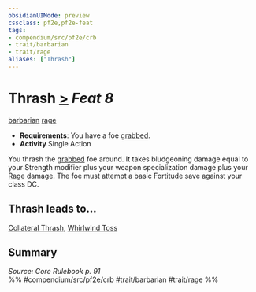 ```yaml
---
obsidianUIMode: preview
cssclass: pf2e,pf2e-feat
tags:
- compendium/src/pf2e/crb
- trait/barbarian
- trait/rage
aliases: ["Thrash"]
---
```

# Thrash  [>](/rules/core-rulebook/chapter-9-playing-the-game.md#Actions "Single Action") *Feat 8*  
[barbarian](/rules/traits/barbarian.md)  [rage](/rules/traits/rage.md)  

- **Requirements**: You have a foe [grabbed](/rules/conditions.md#Grabbed).
- **Activity** Single Action

You thrash the [grabbed](/rules/conditions.md#Grabbed) foe around. It takes bludgeoning damage equal to your Strength modifier plus your weapon specialization damage plus your [Rage](/rules/actions/rage.md) damage. The foe must attempt a basic Fortitude save against your class DC.

## Thrash leads to...

[Collateral Thrash](/compendium/feats/collateral-thrash.md), [Whirlwind Toss](/compendium/feats/whirlwind-toss-frp3.md)

## Summary

*Source: Core Rulebook p. 91*  
%% #compendium/src/pf2e/crb #trait/barbarian #trait/rage %%